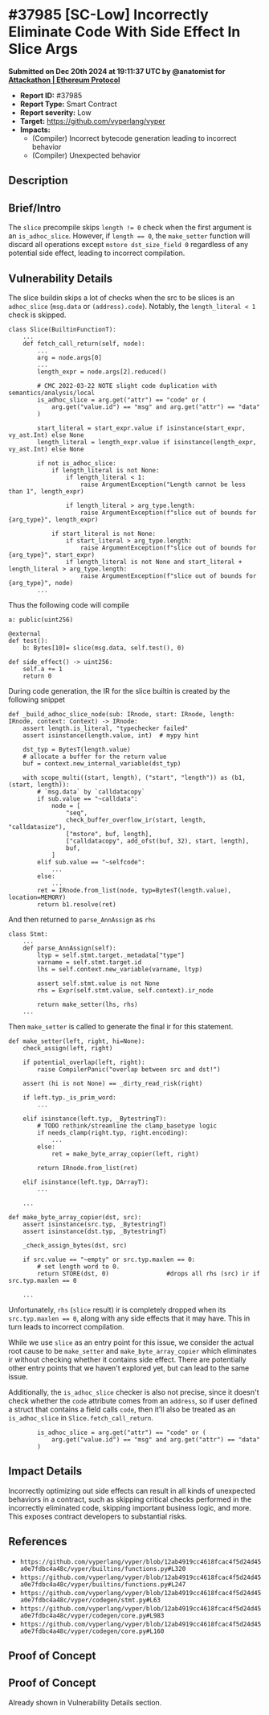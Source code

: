 # #37985 \[SC-Low] Incorrectly Eliminate Code With Side Effect In Slice Args

**Submitted on Dec 20th 2024 at 19:11:37 UTC by @anatomist for** [**Attackathon | Ethereum Protocol**](https://immunefi.com/audit-competition/ethereum-protocol-attackathon)

* **Report ID:** #37985
* **Report Type:** Smart Contract
* **Report severity:** Low
* **Target:** https://github.com/vyperlang/vyper
* **Impacts:**
  * (Compiler) Incorrect bytecode generation leading to incorrect behavior
  * (Compiler) Unexpected behavior

## Description

## Brief/Intro

The `slice` precompile skips `length != 0` check when the first argument is an `is_adhoc_slice`. However, if `length == 0`, the `make_setter` function will discard all operations except `mstore dst_size_field 0` regardless of any potential side effect, leading to incorrect compilation.

## Vulnerability Details

The slice buildin skips a lot of checks when the src to be slices is an `adhoc_slice` (`msg.data` or `(address).code`). Notably, the `length_literal < 1` check is skipped.

```
class Slice(BuiltinFunctionT):
    ...
    def fetch_call_return(self, node):
        ...
        arg = node.args[0]
        ...
        length_expr = node.args[2].reduced()

        # CMC 2022-03-22 NOTE slight code duplication with semantics/analysis/local
        is_adhoc_slice = arg.get("attr") == "code" or (
            arg.get("value.id") == "msg" and arg.get("attr") == "data"
        )

        start_literal = start_expr.value if isinstance(start_expr, vy_ast.Int) else None
        length_literal = length_expr.value if isinstance(length_expr, vy_ast.Int) else None

        if not is_adhoc_slice:
            if length_literal is not None:
                if length_literal < 1:
                    raise ArgumentException("Length cannot be less than 1", length_expr)

                if length_literal > arg_type.length:
                    raise ArgumentException(f"slice out of bounds for {arg_type}", length_expr)

            if start_literal is not None:
                if start_literal > arg_type.length:
                    raise ArgumentException(f"slice out of bounds for {arg_type}", start_expr)
                if length_literal is not None and start_literal + length_literal > arg_type.length:
                    raise ArgumentException(f"slice out of bounds for {arg_type}", node)
        ...
```

Thus the following code will compile

```
a: public(uint256)

@external
def test():
    b: Bytes[10]= slice(msg.data, self.test(), 0)

def side_effect() -> uint256:
    self.a += 1
    return 0 
```

During code generation, the IR for the slice builtin is created by the following snippet

```
def _build_adhoc_slice_node(sub: IRnode, start: IRnode, length: IRnode, context: Context) -> IRnode:
    assert length.is_literal, "typechecker failed"
    assert isinstance(length.value, int)  # mypy hint

    dst_typ = BytesT(length.value)
    # allocate a buffer for the return value
    buf = context.new_internal_variable(dst_typ)

    with scope_multi((start, length), ("start", "length")) as (b1, (start, length)):
        # `msg.data` by `calldatacopy`
        if sub.value == "~calldata":
            node = [
                "seq",
                check_buffer_overflow_ir(start, length, "calldatasize"),
                ["mstore", buf, length],
                ["calldatacopy", add_ofst(buf, 32), start, length],
                buf,
            ]
        elif sub.value == "~selfcode":
            ...
        else:
            ...
        ret = IRnode.from_list(node, typ=BytesT(length.value), location=MEMORY)
        return b1.resolve(ret)
```

And then returned to `parse_AnnAssign` as `rhs`

```
class Stmt:
    ...
    def parse_AnnAssign(self):
        ltyp = self.stmt.target._metadata["type"]
        varname = self.stmt.target.id
        lhs = self.context.new_variable(varname, ltyp)

        assert self.stmt.value is not None
        rhs = Expr(self.stmt.value, self.context).ir_node

        return make_setter(lhs, rhs)
    ...
```

Then `make_setter` is called to generate the final ir for this statement.

```
def make_setter(left, right, hi=None):
    check_assign(left, right)

    if potential_overlap(left, right):
        raise CompilerPanic("overlap between src and dst!")

    assert (hi is not None) == _dirty_read_risk(right)

    if left.typ._is_prim_word:
        ...

    elif isinstance(left.typ, _BytestringT):
        # TODO rethink/streamline the clamp_basetype logic
        if needs_clamp(right.typ, right.encoding):
            ...
        else:
            ret = make_byte_array_copier(left, right)

        return IRnode.from_list(ret)

    elif isinstance(left.typ, DArrayT):
        ...

    ...

def make_byte_array_copier(dst, src):
    assert isinstance(src.typ, _BytestringT)
    assert isinstance(dst.typ, _BytestringT)

    _check_assign_bytes(dst, src)

    if src.value == "~empty" or src.typ.maxlen == 0:
        # set length word to 0.
        return STORE(dst, 0)                #drops all rhs (src) ir if src.typ.maxlen == 0

    ...
```

Unfortunately, `rhs` (`slice` result) ir is completely dropped when its `src.typ.maxlen == 0`, along with any side effects that it may have. This in turn leads to incorrect compilation.

While we use `slice` as an entry point for this issue, we consider the actual root cause to be `make_setter` and `make_byte_array_copier` which eliminates ir without checking whether it contains side effect. There are potentially other entry points that we haven't explored yet, but can lead to the same issue.

Additionally, the `is_adhoc_slice` checker is also not precise, since it doesn't check whether the `code` attribute comes from an `address`, so if user defined a struct that contains a field calls `code`, then it'll also be treated as an `is_adhoc_slice` in `Slice.fetch_call_return`.

```
        is_adhoc_slice = arg.get("attr") == "code" or (
            arg.get("value.id") == "msg" and arg.get("attr") == "data"
        )
```

## Impact Details

Incorrectly optimizing out side effects can result in all kinds of unexpected behaviors in a contract, such as skipping critical checks performed in the incorrectly eliminated code, skipping important business logic, and more. This exposes contract developers to substantial risks.

## References

* `https://github.com/vyperlang/vyper/blob/12ab4919cc4618fcac4f5d24d45a0e7fdbc4a48c/vyper/builtins/functions.py#L320`
* `https://github.com/vyperlang/vyper/blob/12ab4919cc4618fcac4f5d24d45a0e7fdbc4a48c/vyper/builtins/functions.py#L247`
* `https://github.com/vyperlang/vyper/blob/12ab4919cc4618fcac4f5d24d45a0e7fdbc4a48c/vyper/codegen/stmt.py#L63`
* `https://github.com/vyperlang/vyper/blob/12ab4919cc4618fcac4f5d24d45a0e7fdbc4a48c/vyper/codegen/core.py#L983`
* `https://github.com/vyperlang/vyper/blob/12ab4919cc4618fcac4f5d24d45a0e7fdbc4a48c/vyper/codegen/core.py#L160`

## Proof of Concept

## Proof of Concept

Already shown in Vulnerability Details section.
